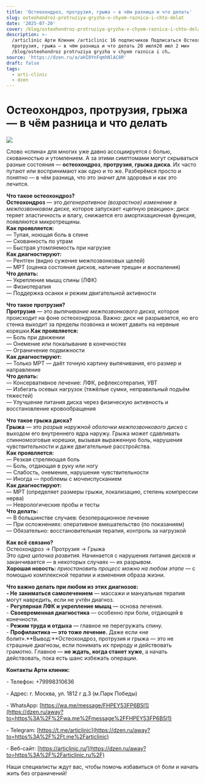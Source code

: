```yaml
---
title: 'Остеохондроз, протрузия, грыжа — в чём разница и что делать'
slug: osteohondroz-protruziya-gryzha-v-chyom-raznica-i-chto-delat
date: '2025-07-20'
cover: /blog/osteohondroz-protruziya-gryzha-v-chyom-raznica-i-chto-delat/cover.jpg
description: >-
  /articlinic Арти Клиник /articlinic 16 подписчиков Подписаться Остеохондроз,
  протрузия, грыжа — в чём разница и что делать 20 июля20 июл 2 мин
  /blog/osteohondroz protruziya gryzha v chyom raznica i ch…
source: 'https://dzen.ru/a/aHI0YnFqmhNlAC8R'
draft: false
tags:
  - arti-clinic
  - dzen
---
```


# Остеохондроз, протрузия, грыжа — в чём разница и что делать

![](/blog/osteohondroz-protruziya-gryzha-v-chyom-raznica-i-chto-delat/img-0.jpg)

Слово «спина» для многих уже давно ассоциируется с болью, скованностью и утомлением. А за этими симптомами могут скрываться разные состояния — **остеохондроз**, **протрузия**, **грыжа диска**. Их часто путают или воспринимают как одно и то же. Разберёмся просто и понятно — в чём разница, что это значит для здоровья и как это лечится.  
  
**Что такое остеохондроз?**  
**Остеохондроз** — это _дегенеративное (возрастное) изменение в межпозвонковом диске,_ которое запускает «цепную реакцию»: диск теряет эластичность и влагу, снижается его амортизационная функция, появляются микротрещины.  
**Как проявляется:**  
— Тупая, ноющая боль в спине  
— Скованность по утрам  
— Быстрая утомляемость при нагрузке  
**Как диагностируют:**  
— Рентген (видно сужение межпозвонковых щелей)  
— МРТ (оценка состояния дисков, наличие трещин и воспаления)  
**Что делать:**  
— Укрепление мышц спины (ЛФК)  
— Физиотерапия  
— Поддержка осанки и режим двигательной активности  
  
**Что такое протрузия?**  
**Протрузия** — это _выпячивание межпозвонкового диска,_ которое происходит на фоне остеохондроза. Важно: диск не разрывается, но его стенка выходит за пределы позвонка и может давить на нервные корешки.**Как проявляется:**  
— Боль при движении  
— Онемение или покалывание в конечностях  
— Ограничение подвижности  
**Как диагностируют:**  
— Только МРТ — даёт точную картину выпячивания, его размер и направление  
**Что делать:**  
— Консервативное лечение: ЛФК, рефлексотерапия, УВТ  
— Избегать осевых нагрузок (тяжёлые сумки, неправильный подъём тяжестей)  
— Улучшение питания диска через физическую активность и восстановление кровообращения  
  
**Что такое грыжа диска?**  
**Грыжа** — это _разрыв наружной оболочки межпозвонкового диска_ с выходом его внутреннего ядра наружу. Грыжа может сдавливать спинномозговые корешки, вызывая выраженную боль, нарушения чувствительности и даже двигательные расстройства.  
**Как проявляется:**  
— Резкая стреляющая боль  
— Боль, отдающая в руку или ногу  
— Слабость, онемение, нарушение чувствительности  
— Иногда — проблемы с мочеиспусканием  
**Как диагностируют:**  
— МРТ (определяет размеры грыжи, локализацию, степень компрессии нерва)  
— Неврологические пробы и тесты  
**Что делать:**  
— В большинстве случаев: безоперационное лечение  
— При осложнениях: оперативное вмешательство (по показаниям)  
— Обязательно: восстановительная терапия, контроль за нагрузкой  
  
**Как всё связано?**  
Остеохондроз → Протрузия → Грыжа  
Это _одна цепочка развития._ Начинается с нарушения питания дисков и заканчивается — в некоторых случаях — их разрывом.  
**Хорошая новость:** _приостановить процесс можно на любом этапе_ — с помощью комплексной терапии и изменения образа жизни.  
  
**Что важно делать при любом из этих диагнозов:**  
**\- Не заниматься самолечением** — массажи и мануальная терапия могут навредить, если не учтён диагноз.  
\- **Регулярная ЛФК и укрепление мышц** — основа лечения.  
\- **Своевременная диагностика** — особенно при боли, отдающей в конечности.  
\- **Режим труда и отдыха** — главное не перегружать спину.  
\- **Профилактика — это тоже лечение.** Даже если «не болит».**Вывод:**Остеохондроз, протрузия и грыжа — это не страшные диагнозы, если понимать их природу и действовать грамотно. Главное — **не ждать, когда станет хуже**, а начать действовать, пока есть шанс избежать операции.

**Контакты Арти клиник:**

\- Телефон: +79998310636

\- Адрес: г. Москва, ул. 1812 г д.3 (м.Парк Победы)

\- WhatsApp: [https://wa.me/message/FHPEY53FP6B5I1](https://dzen.ru/away?to=https%3A%2F%2Fwa.me%2Fmessage%2FFHPEY53FP6B5I1)

\- Telegram: [https://t.me/articlinic](https://dzen.ru/away?to=https%3A%2F%2Ft.me%2Farticlinic)

\- Веб-сайт: [https://articlinic.ru/](https://dzen.ru/away?to=https%3A%2F%2Farticlinic.ru%2F)

Наши специалисты ждут вас, чтобы помочь избавиться от боли и начать жить без ограничений!